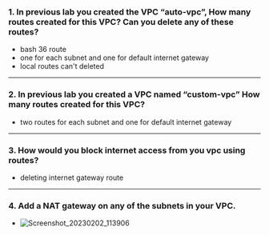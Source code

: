### 1. In previous lab you created the VPC “auto-vpc”, How many routes created for this VPC? Can you delete any of these routes?
- bash 36 route 
- one for each subnet and one for default internet gateway
- local routes can't deleted
---
### 2. In previous lab you created a VPC named “custom-vpc” How many routes created for this VPC?
- two routes for each subnet and one for default internet gateway
---
### 3. How would you block internet access from you vpc using routes?
- deleting internet gateway route
---
### 4. Add a NAT gateway on any of the subnets in your VPC.
- ![Screenshot_20230202_113906](https://user-images.githubusercontent.com/116673091/216287854-836bb411-e7c4-4c96-a45f-e1f90f6a1bfd.png)
